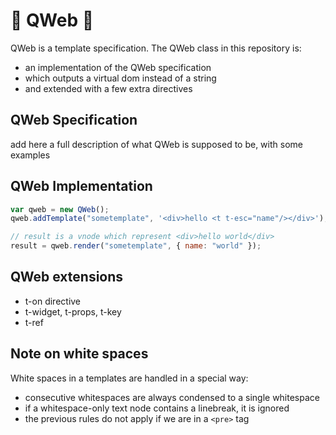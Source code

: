 # 🦉 QWeb 🦉

QWeb is a template specification. The QWeb class in this repository is:

- an implementation of the QWeb specification
- which outputs a virtual dom instead of a string
- and extended with a few extra directives

## QWeb Specification

add here a full description of what QWeb is supposed to be, with some examples

## QWeb Implementation

```javascript
var qweb = new QWeb();
qweb.addTemplate("sometemplate", '<div>hello <t t-esc="name"/></div>');

// result is a vnode which represent <div>hello world</div>
result = qweb.render("sometemplate", { name: "world" });
```

## QWeb extensions

- t-on directive
- t-widget, t-props, t-key
- t-ref

## Note on white spaces

White spaces in a templates are handled in a special way:

- consecutive whitespaces are always condensed to a single whitespace
- if a whitespace-only text node contains a linebreak, it is ignored
- the previous rules do not apply if we are in a `<pre>` tag
